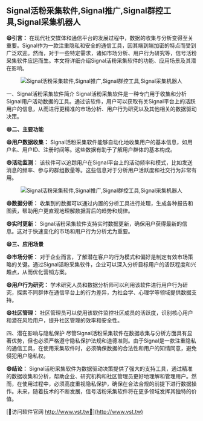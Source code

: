 ## **Signal活粉采集软件,Signal推广,Signal群控工具,Signal采集机器人**

**😄引言：**
在现代社交媒体和通信平台的发展过程中，数据的收集与分析变得至关重要。Signal作为一款注重隐私和安全的通信工具，因其端到端加密的特点而受到广泛欢迎。然而，对于一些特定需求，诸如市场分析、用户行为研究等，信号活粉采集软件应运而生。本文将详细介绍Signal活粉采集软件的功能、应用场景及其潜在影响。

 <center><img src="https://vst.tw/MP4/tuiguang/png/4.png" alt="Signal活粉采集软件,Signal推广,Signal群控工具,Signal采集机器人"></center>

一、Signal活粉采集软件简介
Signal活粉采集软件是一种专门用于收集和分析Signal用户活动数据的工具。通过该软件，用户可以获取有关Signal平台上的活跃用户的信息，从而进行更精准的市场分析、用户行为研究以及其他相关的数据驱动决策。

**😄二、主要功能**

**😄用户数据收集：**
Signal活粉采集软件能够自动化地收集用户的基本信息，如用户名、用户ID、注册时间等。这些数据有助于了解用户群体的基本构成。

**😄活动监测：**
该软件可以追踪用户在Signal平台上的活动频率和模式，比如发送消息的频率、参与的群组数量等。这些信息对于分析用户活跃度和社交行为非常有用。

 <center><img src="https://vst.tw/MP4/tuiguang/png/4.png" alt="Signal活粉采集软件,Signal推广,Signal群控工具,Signal采集机器人"></center>

**😄数据分析：**
收集到的数据可以通过内置的分析工具进行处理，生成各种报告和图表，帮助用户更直观地理解数据背后的趋势和规律。

**😄实时更新：**
Signal活粉采集软件支持实时数据更新，确保用户获得最新的信息。这对于快速变化的市场和用户行为分析尤为重要。

**😄三、应用场景**

**😄市场分析：**
对于企业而言，了解潜在客户的行为模式和偏好是制定有效市场策略的关键。通过Signal活粉采集软件，企业可以深入分析目标用户的活跃程度和兴趣点，从而优化营销方案。

**😄用户行为研究：**
学术研究人员和数据分析师可以利用该软件进行用户行为研究，探索不同群体在通信平台上的行为差异，为社会学、心理学等领域提供数据支持。

**😄社区管理：**
社区管理员可以使用该软件监控社区成员的活跃度，识别核心用户和潜在风险用户，提升社区管理的效率和安全性。

四、潜在影响与隐私保护
尽管Signal活粉采集软件在数据收集与分析方面具有显著优势，但也必须严格遵守隐私保护法规和道德准则。由于Signal是一款注重隐私的通信工具，在使用采集软件时，必须确保数据的合法性和用户的知情同意，避免侵犯用户隐私权。

**😄结论：**
Signal活粉采集软件为数据驱动决策提供了强大的支持工具，通过精准的数据收集和分析，帮助企业、研究机构和社区管理员更好地理解和管理用户。然而，在使用过程中，必须高度重视隐私保护，确保在合法合规的前提下进行数据操作。未来，随着技术的不断发展，信号活粉采集软件将在更多领域发挥其独特的价值。


[👻访问软件官网 http://www.vst.tw👻](http://www.vst.tw)
